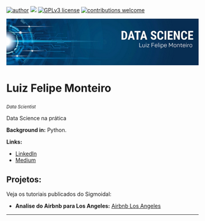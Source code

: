 [![author](https://img.shields.io/badge/author-carlosfab-red.svg)](https://www.linkedin.com/in/carlosfab) [![](https://img.shields.io/badge/python-3.7+-blue.svg)](https://www.python.org/downloads/release/python-365/) [![GPLv3 license](https://img.shields.io/badge/License-GPLv3-blue.svg)](http://perso.crans.org/besson/LICENSE.html) [![contributions welcome](https://img.shields.io/badge/contributions-welcome-brightgreen.svg?style=flat)](https://github.com/carlosfab/data_science/issues)

<p align="center">
  <img src="png_20230216_140822_0000.png" >
</p>

# Luiz Felipe Monteiro
<sub>*Data Scientist*</sub>

Data Science na prática

**Background in:** Python.

**Links:**
* [LinkedIn](https://www.linkedin.com/in/luiz-felipe-monteiro-6578b0266/)
* [Medium](https://www.medium.com)


## Projetos:
Veja os tutoriais publicados do Sigmoidal:

* **Analise do Airbnb para Los Angeles:** [Airbnb Los Angeles](https://colab.research.google.com/drive/1m6PjGij06JY6qlrsj4fVvimQ3kat8DpA#scrollTo=iHXvvHIxaoNc)

---




